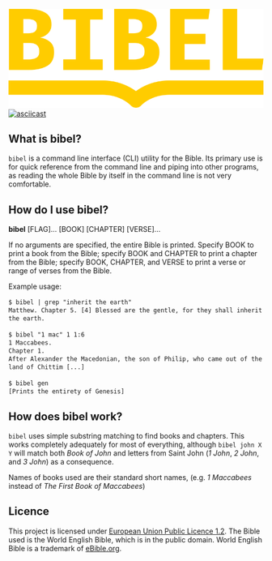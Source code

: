 ![bibel](/logo.png "bibel")
[![asciicast](https://asciinema.org/a/438002.svg)](https://asciinema.org/a/438002)

## What is bibel?

`bibel` is a command line interface (CLI) utility for the Bible. Its primary use is for quick reference from the
command line and piping into other programs, as reading the whole Bible by itself in the command line is not very
comfortable.

## How do I use bibel?

**bibel** [FLAG]... [BOOK] [CHAPTER] [VERSE]...

If no arguments are specified, the entire Bible is printed. Specify BOOK to print a book from the Bible; specify BOOK
and CHAPTER to print a chapter from the Bible; specify BOOK, CHAPTER, and VERSE to print a verse or range of verses
from the Bible.

Example usage:

    $ bibel | grep "inherit the earth"
    Matthew. Chapter 5. [4] Blessed are the gentle, for they shall inherit the earth.
    
    $ bibel "1 mac" 1 1:6
    1 Maccabees.
    Chapter 1.
    After Alexander the Macedonian, the son of Philip, who came out of the land of Chittim [...]
    
    $ bibel gen
    [Prints the entirety of Genesis]

## How does bibel work?

`bibel` uses simple substring matching to find books and chapters. This works completely adequately for most of
everything, although `bibel john X Y` will match both *Book of John* and letters from Saint John (*1 John*, *2 John*,
and *3 John*) as a consequence.

Names of books used are their standard short names, (e.g. *1 Maccabees* instead of *The First Book of Maccabees*)

## Licence

This project is licensed under [European Union Public Licence
1.2](https://joinup.ec.europa.eu/collection/eupl/eupl-text-eupl-12). The Bible used is the World English Bible, which
is in the public domain. World English Bible is a trademark of [eBible.org](https://www.ebible.org/).
